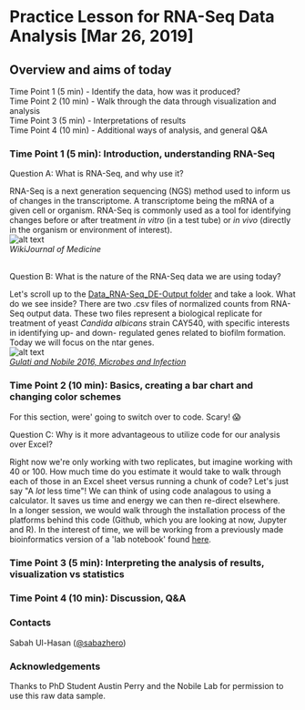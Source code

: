 # Practice Lesson for RNA-Seq Data Analysis [Mar 26, 2019]

## Overview and aims of today
Time Point 1 (5 min) - Identify the data, how was it produced? </br>
Time Point 2 (10 min) - Walk through the data through visualization and analysis </br>
Time Point 3 (5 min) - Interpretations of results </br>
Time Point 4 (10 min) - Additional ways of analysis, and general Q&A </br>

### Time Point 1 (5 min): Introduction, understanding RNA-Seq
Question A: What is RNA-Seq, and why use it? </br> 

RNA-Seq is a next generation sequencing (NGS) method used to inform us of changes in the transcriptome. A transcriptome being the mRNA of a given cell or organism. RNA-Seq is commonly used as a tool for identifying changes before or after treatment *in vitro* (in a test tube) or *in vivo* (directly in the organism or environment of interest). </br>
![alt text](https://upload.wikimedia.org/wikipedia/commons/thumb/f/f3/Summary_of_RNA-Seq.svg/500px-Summary_of_RNA-Seq.svg.png)</br>
*WikiJournal of Medicine* </br></br>

Question B: What is the nature of the RNA-Seq data we are using today? </br> 

Let's scroll up to the [Data_RNA-Seq_DE-Output folder](https://github.com/sabahzero/Lesson-Plan_RNA-Seq/tree/master/Data_RNA-Seq_DE-Output) and take a look. What do we see inside? There are two .csv files of normalized counts from RNA-Seq output data. These two files represent a biological replicate for treatment of yeast *Candida albicans* strain CAY540, with specific interests in identifying up- and down- regulated genes related to biofilm formation. Today we will focus on the ntar genes. </br>
![alt text](https://ars.els-cdn.com/content/image/1-s2.0-S1286457916000095-gr2.jpg) </br>
*[Gulati and Nobile 2016, Microbes and Infection](https://www.sciencedirect.com/science/article/pii/S1286457916000095)*


### Time Point 2 (10 min): Basics, creating a bar chart and changing color schemes
For this section, were' going to switch over to code. Scary! 😱 </br>

Question C: Why is it more advantageous to utilize code for our analysis over Excel? </br>

Right now we're only working with two replicates, but imagine working with 40 or 100. How much time do you estimate it would take to walk through each of those in an Excel sheet versus running a chunk of code? Let's just say "A *lot* less time"! We can think of using code analagous to using a calculator. It saves us time and energy we can then re-direct elsewhere. </br>
In a longer session, we would walk through the installation process of the platforms behind this code (Github, which you are looking at now, Jupyter and R). In the interest of time, we will be working from a previously made bioinformatics version of a 'lab notebook' found [here](). 

### Time Point 3 (5 min): Interpreting the analysis of results, visualization vs statistics

### Time Point 4 (10 min): Discussion, Q&A 

### Contacts
Sabah Ul-Hasan ([@sabazhero](https://github.com/sabahzero)) </br>

### Acknowledgements
Thanks to PhD Student Austin Perry and the Nobile Lab for permission to use this raw data sample.
